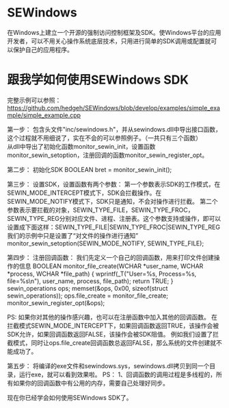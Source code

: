 # SEWindows
在Windows上建立一个开源的强制访问控制框架及SDK。使Windows平台的应用开发者，可以不用关心操作系统底层技术，只用进行简单的SDK调用或配置就可以保护自己的应用程序。

# 跟我学如何使用SEWindows SDK
  完整示例可以参照：https://github.com/hedgeh/SEWindows/blob/develop/examples/simple_example/simple_example.cpp
  
第一步：
  包含头文件"inc/sewindows.h"，并从sewindows.dll中导出接口函数，这个过程就不用细说了，实在不会的可以参照例子。（一共只有三个函数）  
  从dll中导出了初始化函数monitor_sewin_init，设置函数monitor_sewin_setoption，注册回调的函数monitor_sewin_register_opt。

第二步：
  初始化SDK
  BOOLEAN bret = monitor_sewin_init();

第三步：
  设置SDK，设置函数有两个参数：
    第一个参数表示SDK的工作模式，在SEWIN_MODE_INTERCEPT模式下，SDK会拦截操作。在SEWIN_MODE_NOTIFY模式下，SDK只是通知，不会对操作进行拦截。
    第二个参数表示要拦截的对象，SEWIN_TYPE_FILE，SEWIN_TYPE_FROC，SEWIN_TYPE_REG分别对应文件、进程、注册表。这个参数支持或操作，即可以设置成下面这样：SEWIN_TYPE_FILE|SEWIN_TYPE_FROC|SEWIN_TYPE_REG
  我们的示例中只是设置了“对文件的操作进行通知”
  monitor_sewin_setoption(SEWIN_MODE_NOTIFY, SEWIN_TYPE_FILE);

第四步：
  注册回调函数：
  我们先定义一个自己的回调函数，用来打印文件创建操作的信息
  BOOLEAN  monitor_file_create(WCHAR *user_name, WCHAR *process, WCHAR *file_path)
  {
    wprintf(_T("User=%s, Process=%s, file=%s\n"), user_name, process, file_path);
    return TRUE;
  }  
  sewin_operations ops;
  memset(&ops, 0x00, sizeof(struct sewin_operations));
  ops.file_create = monitor_file_create;
  monitor_sewin_register_opt(&ops);
  
  PS:
  如果你对其他的操作感兴趣，也可以在注册函数中加入其他的回调函数。
  在拦截模式SEWIN_MODE_INTERCEPT下，如果回调函数返回TRUE，该操作会被SDK允许，如果回调函数返回FALSE，该操作会被SDK阻值。
  例如我们设置了拦截模式，同时让ops.file_create回调函数总返回FALSE，那么系统的文件创建就不能成功了。

第五步：
   将编译的exe文件和sewindows.sys，sewindows.dll拷贝到同一个目录，运行exe，就可以看到效果啦。
   PS：
   1、回调函数的调用过程是多线程的，所有如果你的回调函数中有公用的内存，需要自己处理好同步。

现在你已经学会如何使用SEWindows SDK了。
  
  